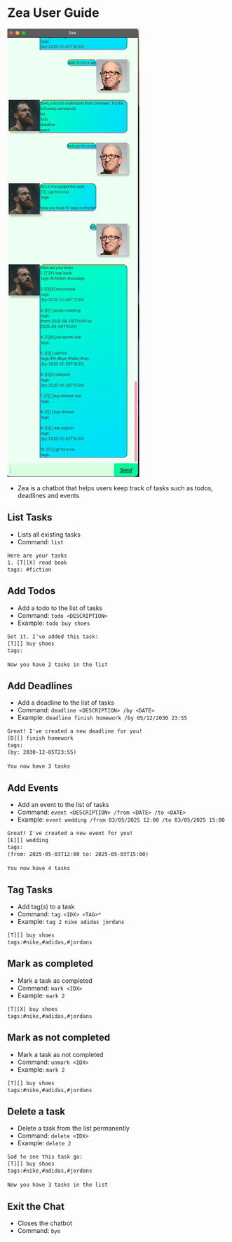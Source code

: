 # Zea User Guide

![screenshot](/docs/Ui.png)
- Zea is a chatbot that helps users keep track of tasks such as todos, deadlines and events

## List Tasks
- Lists all existing tasks
- Command: `list`
```
Here are your tasks
1. [T][X] read book
tags: #fiction
```

## Add Todos
- Add a todo to the list of tasks
- Command: `todo <DESCRIPTION>`
- Example: `todo buy shoes`
```aiignore
Got it. I've added this task: 
[T][] buy shoes
tags: 

Now you have 2 tasks in the list
```

## Add Deadlines
- Add a deadline to the list of tasks
- Command: `deadline <DESCRIPTION> /by <DATE>`
- Example: `deadline finish homework /by 05/12/2030 23:55`

```aiignore
Great! I've created a new deadline for you!
[D][] finish homework
tags:
(by: 2030-12-05T23:55)

You now have 3 tasks
```

## Add Events
- Add an event to the list of tasks
- Command: `event <DESCRIPTION> /from <DATE> /to <DATE>`
- Example: `event wedding /from 03/05/2025 12:00 /to 03/05/2025 15:00`
```aiignore
Great! I've created a new event for you!
[E][] wedding
tags:
(from: 2025-05-03T12:00 to: 2025-05-03T15:00)

You now have 4 tasks
```

## Tag Tasks
- Add tag(s) to a task
- Command: `tag <IDX> <TAG>*`
- Example: `tag 2 nike adidas jordans`
```aiignore
[T][] buy shoes
tags:#nike,#adidas,#jordans
```

## Mark as completed
- Mark a task as completed
- Command: `mark <IDX>`
- Example: `mark 2`
```aiignore
[T][X] buy shoes
tags:#nike,#adidas,#jordans
```

## Mark as not completed
- Mark a task as not completed
- Command: `unmark <IDX>`
- Example: `mark 2`
```aiignore
[T][] buy shoes
tags:#nike,#adidas,#jordans
```

## Delete a task
- Delete a task from the list permanently
- Command: `delete <IDX>`
- Example: `delete 2`
```aiignore
Sad to see this task go:
[T][] buy shoes
tags:#nike,#adidas,#jordans

Now you have 3 tasks in the list
```

## Exit the Chat
- Closes the chatbot
- Command: `bye`